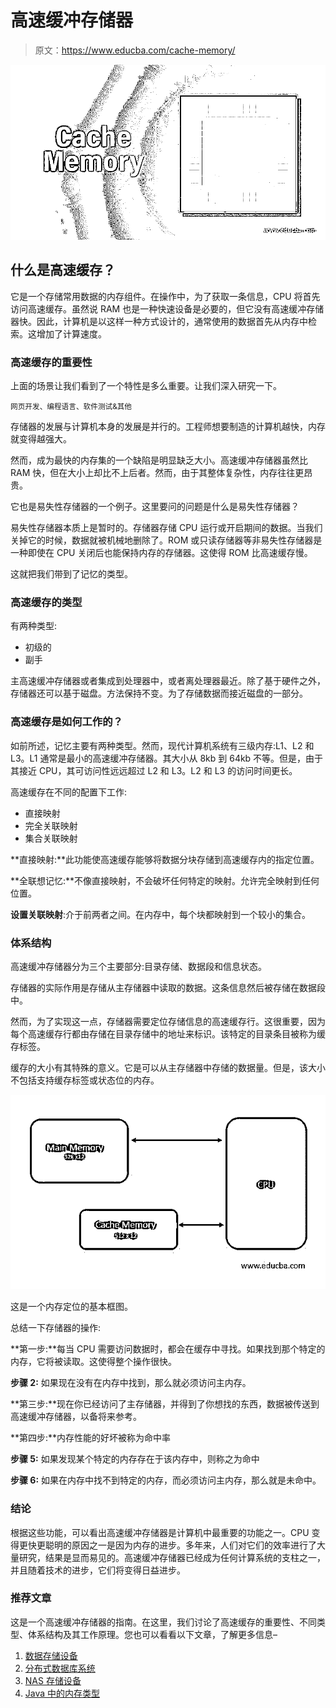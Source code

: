 # 高速缓冲存储器

> 原文：<https://www.educba.com/cache-memory/>

![Cache Memory](img/754449119136d0b85571703b8f4f5f87.png)



## 什么是高速缓存？

它是一个存储常用数据的内存组件。在操作中，为了获取一条信息，CPU 将首先访问高速缓存。虽然说 RAM 也是一种快速设备是必要的，但它没有高速缓冲存储器快。因此，计算机是以这样一种方式设计的，通常使用的数据首先从内存中检索。这增加了计算速度。

### 高速缓存的重要性

上面的场景让我们看到了一个特性是多么重要。让我们深入研究一下。

<small>网页开发、编程语言、软件测试&其他</small>

存储器的发展与计算机本身的发展是并行的。工程师想要制造的计算机越快，内存就变得越强大。

然而，成为最快的内存集的一个缺陷是明显缺乏大小。高速缓冲存储器虽然比 RAM 快，但在大小上却比不上后者。然而，由于其整体复杂性，内存往往更昂贵。

它也是易失性存储器的一个例子。这里要问的问题是什么是易失性存储器？

易失性存储器本质上是暂时的。存储器存储 CPU 运行或开启期间的数据。当我们关掉它的时候，数据就被机械地删除了。ROM 或只读存储器等非易失性存储器是一种即使在 CPU 关闭后也能保持内存的存储器。这使得 ROM 比高速缓存慢。

这就把我们带到了记忆的类型。

### 高速缓存的类型

有两种类型:

*   初级的
*   副手

主高速缓冲存储器或者集成到处理器中，或者离处理器最近。除了基于硬件之外，存储器还可以基于磁盘。方法保持不变。为了存储数据而接近磁盘的一部分。

### 高速缓存是如何工作的？

如前所述，记忆主要有两种类型。然而，现代计算机系统有三级内存:L1、L2 和 L3。L1 通常是最小的高速缓冲存储器。其大小从 8kb 到 64kb 不等。但是，由于其接近 CPU，其可访问性远远超过 L2 和 L3。L2 和 L3 的访问时间更长。

高速缓存在不同的配置下工作:

*   直接映射
*   完全关联映射
*   集合关联映射

**直接映射:**此功能使高速缓存能够将数据分块存储到高速缓存内的指定位置。

**全联想记忆:**不像直接映射，不会破坏任何特定的映射。允许完全映射到任何位置。

**设置关联映射**:介于前两者之间。在内存中，每个块都映射到一个较小的集合。

### 体系结构

高速缓冲存储器分为三个主要部分:目录存储、数据段和信息状态。

存储器的实际作用是存储从主存储器中读取的数据。这条信息然后被存储在数据段中。

然而，为了实现这一点，存储器需要定位存储信息的高速缓存行。这很重要，因为每个高速缓存行都由存储在目录存储中的地址来标识。该特定的目录条目被称为缓存标签。

缓存的大小有其特殊的意义。它是可以从主存储器中存储的数据量。但是，该大小不包括支持缓存标签或状态位的内存。

![Cache-Memory-Image](img/f44004f9f9ab7b6b5b9ad906bebd2fe3.png)



这是一个内存定位的基本框图。

总结一下存储器的操作:

**第一步:**每当 CPU 需要访问数据时，都会在缓存中寻找。如果找到那个特定的内存，它将被读取。这使得整个操作很快。

**步骤 2:** 如果现在没有在内存中找到，那么就必须访问主内存。

**第三步:**现在你已经访问了主存储器，并得到了你想找的东西，数据被传送到高速缓冲存储器，以备将来参考。

**第四步:**内存性能的好坏被称为命中率

**步骤 5:** 如果发现某个特定的内存存在于该内存中，则称之为命中

**步骤 6:** 如果在内存中找不到特定的内存，而必须访问主内存，那么就是未命中。

### 结论

根据这些功能，可以看出高速缓冲存储器是计算机中最重要的功能之一。CPU 变得更快更聪明的原因之一是因为内存的进步。多年来，人们对它们的效率进行了大量研究，结果是显而易见的。高速缓冲存储器已经成为任何计算系统的支柱之一，并且随着技术的进步，它们将变得日益进步。

### 推荐文章

这是一个高速缓冲存储器的指南。在这里，我们讨论了高速缓存的重要性、不同类型、体系结构及其工作原理。您也可以看看以下文章，了解更多信息–

1.  [数据存储设备](https://www.educba.com/data-storage-devices/)
2.  [分布式数据库系统](https://www.educba.com/distributed-database-system/)
3.  [NAS 存储设备](https://www.educba.com/nas-storage-device/)
4.  [Java 中的内存类型](https://www.educba.com/types-of-memory-in-java/)





